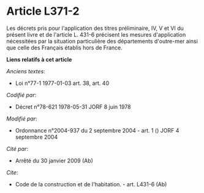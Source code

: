 # Article L371-2

Les décrets pris pour l'application des titres préliminaire, IV, V et VI du présent livre et de l'article L. 431-6 précisent
les mesures d'application nécessitées par la situation particulière des départements d'outre-mer ainsi que celle des Français
établis hors de France.

**Liens relatifs à cet article**

_Anciens textes_:

  - Loi n°77-1 1977-01-03 art. 38, art. 40

_Codifié par_:

  - Décret n°78-621 1978-05-31 JORF 8 juin 1978

_Modifié par_:

  - Ordonnance n°2004-937 du 2 septembre 2004 - art. 1 () JORF 4 septembre 2004

_Cité par_:

  - Arrêté du 30 janvier 2009 (Ab)

_Cite_:

  - Code de la construction et de l'habitation. - art. L431-6 (Ab)
